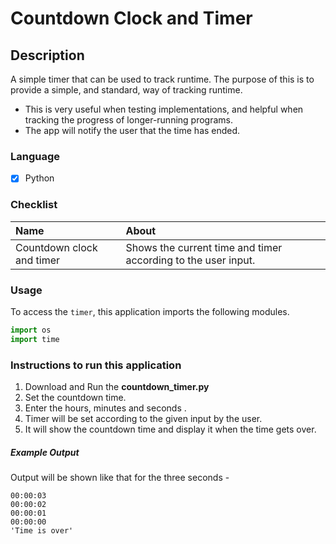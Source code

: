 # Countdown Clock and Timer
## Description
A simple timer that can be used to track runtime. The purpose of this is to provide a simple, and standard, way of tracking runtime. 
- This is very useful when testing implementations, and helpful when tracking the progress of longer-running programs. 
- The app will notify the user that the time has ended.

### Language
-[X] Python

### Checklist
Name | About
:------------------ | :------------------
Countdown clock and timer | Shows the current time and timer according to the user input.

### Usage
To access the `timer`, this application imports the following modules.
```python
import os
import time
```
  
### Instructions to run this application

  1.  Download and Run the __countdown_timer.py__
  2. Set the countdown time.
  3. Enter the hours, minutes and seconds .
  4. Timer will be set according to the given input by the user.
  5. It will show the countdown time and display it when the time gets over.
  
##### Example Output
Output will be shown like that for the three seconds -
```
00:00:03
00:00:02
00:00:01
00:00:00
'Time is over'
```
